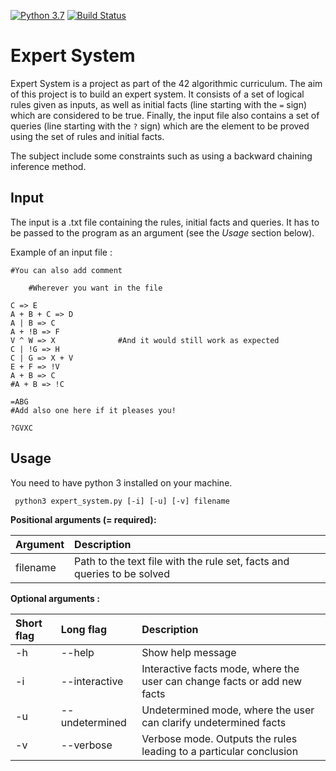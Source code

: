 [![Python 3.7](https://img.shields.io/badge/python-3.7-blue.svg)](https://www.python.org/downloads/release/python-360/)
[![Build Status](https://travis-ci.org/gvannest/expert_system.svg?branch=master)](https://travis-ci.org/gvannest/expert_system)


# Expert System

Expert System is a project as part of the 42 algorithmic curriculum.
The aim of this project is to build an expert system. It consists of a set of logical rules given as inputs,
as well as initial facts (line starting with the `=` sign) which are considered to be true.
Finally, the input file also contains a set of queries (line starting with the `?` sign) which are the element to be proved using the set of rules and initial facts.

The subject include some constraints such as using a backward chaining inference method.

## Input

The input is a .txt file containing the rules, initial facts and queries.
It has to be passed to the program as an argument (see the *Usage* section below).

Example of an input file :

```
#You can also add comment

    #Wherever you want in the file

C => E
A + B + C => D
A | B => C
A + !B => F
V ^ W => X              #And it would still work as expected
C | !G => H
C | G => X + V
E + F => !V
A + B => C
#A + B => !C

=ABG
#Add also one here if it pleases you!

?GVXC
```


## Usage

You need to have python 3 installed on your machine.

``` python3 expert_system.py [-i] [-u] [-v] filename```

**Positional arguments (= required):**

Argument         | Description              
:----------------|:-----------------------
filename         | Path to the text file with the rule set, facts and queries to be solved|
  

**Optional arguments :**

Short flag       | Long flag              | Description
:----------------|:-----------------------| :---------------------------|
  -h             | --help                 |    Show help message
  -i             | --interactive          |    Interactive facts mode, where the user can change facts or add new facts
  -u             | --undetermined         |    Undetermined mode, where the user can clarify undetermined facts
  -v             | --verbose              |    Verbose mode. Outputs the rules leading to a particular conclusion
